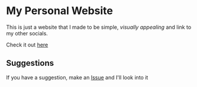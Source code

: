 # My Personal Website
This is just a website that I made to be simple, _visually appealing_ and link to my other socials.

Check it out [here](https://smit4k.github.io)

## Suggestions
If you have a suggestion, make an [Issue](https://github.com/smit4k/smit4k.github.io/issues) and I'll look into it
